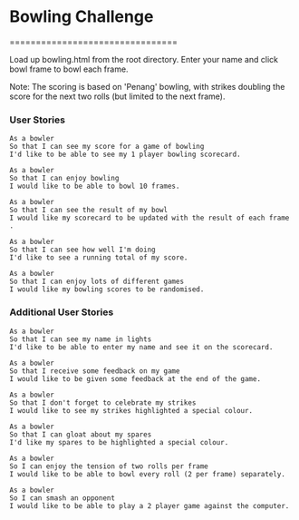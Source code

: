
# Bowling Challenge
================================

Load up bowling.html from the root directory. Enter your name and click bowl frame to bowl each frame.

Note: The scoring is based on 'Penang' bowling, with strikes doubling the score for the next two rolls (but limited to the next frame).

### User Stories

```
As a bowler
So that I can see my score for a game of bowling
I'd like to be able to see my 1 player bowling scorecard.

As a bowler
So that I can enjoy bowling
I would like to be able to bowl 10 frames.

As a bowler
So that I can see the result of my bowl
I would like my scorecard to be updated with the result of each frame .

As a bowler
So that I can see how well I'm doing
I'd like to see a running total of my score.

As a bowler
So that I can enjoy lots of different games
I would like my bowling scores to be randomised.
```


### Additional User Stories

```
As a bowler
So that I can see my name in lights
I'd like to be able to enter my name and see it on the scorecard.

As a bowler
So that I receive some feedback on my game
I would like to be given some feedback at the end of the game.

As a bowler
So that I don't forget to celebrate my strikes
I would like to see my strikes highlighted a special colour.

As a bowler
So that I can gloat about my spares
I'd like my spares to be highlighted a special colour.

As a bowler
So I can enjoy the tension of two rolls per frame
I would like to be able to bowl every roll (2 per frame) separately.

As a bowler
So I can smash an opponent
I would like to be able to play a 2 player game against the computer.
```
